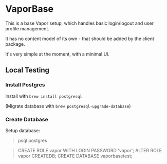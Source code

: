 
# VaporBase

This is a base Vapor setup, which handles basic login/logout and user profile management.

It has no content model of its own - that should be added by the client package.

It's very simple at the moment, with a minimal UI.


## Local Testing

### Install Postgres

Install with `brew install postgresql`

(Migrate database with `brew postgresql-upgrade-database`)

### Create Database 

Setup database:

> psql postgres

> CREATE ROLE vapor WITH LOGIN PASSWORD 'vapor';
> ALTER ROLE vapor CREATEDB;
> CREATE DATABASE vaporbasetest;
